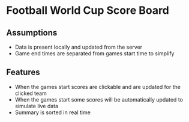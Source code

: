 # Football World Cup Score Board

## Assumptions

- Data is present locally and updated from the server
- Game end times are separated from games start time to simplify

## Features

- When the games start scores are clickable and are updated for the clicked team
- When the games start some scores will be automatically updated to simulate live data
- Summary is sorted in real time
